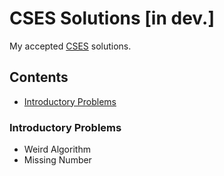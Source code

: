 # CSES Solutions [in dev.]
My accepted [CSES](https://cses.fi/problemset/) solutions.

## Contents
- [Introductory Problems](#introductory-problems)

### Introductory Problems
- Weird Algorithm
- Missing Number
